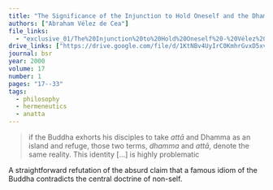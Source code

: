 ```yaml
---
title: "The Significance of the Injunction to Hold Oneself and the Dhamma as an Island and a Refuge in the Buddha's Teaching"
authors: ["Abraham Vélez de Cea"]
file_links:
  - "exclusive_01/The%20Injunction%20to%20Hold%20Oneself%20-%20Vélez%20de%20Cea.pdf"
drive_links: ["https://drive.google.com/file/d/1KtNBv4UyIrC0KmhrGvxD5xvxekiLtwJs/view?usp=drivesdk"]
journal: bsr
year: 2000
volume: 17
number: 1
pages: "17--33"
tags:
  - philosophy
  - hermeneutics
  - anatta
---
```


> if the Buddha exhorts his disciples to take *attā* and Dhamma as an island and refuge, those two terms, *dhamma* and *attā*, denote the same reality. This identity [...] is highly problematic

A straightforward refutation of the absurd claim that a famous idiom of the Buddha contradicts the central doctrine of non-self.
